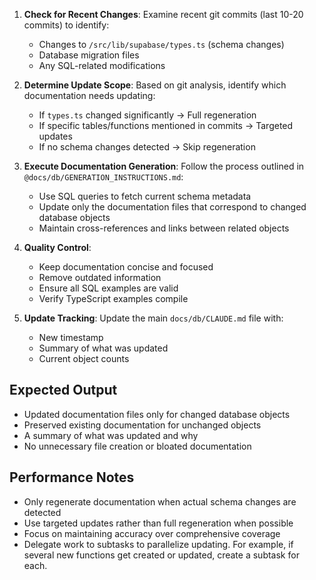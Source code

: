 1. **Check for Recent Changes**: Examine recent git commits (last 10-20 commits) to identify:
   - Changes to `/src/lib/supabase/types.ts` (schema changes)
   - Database migration files
   - Any SQL-related modifications

2. **Determine Update Scope**: Based on git analysis, identify which documentation needs updating:
   - If `types.ts` changed significantly → Full regeneration
   - If specific tables/functions mentioned in commits → Targeted updates
   - If no schema changes detected → Skip regeneration

3. **Execute Documentation Generation**: Follow the process outlined in `@docs/db/GENERATION_INSTRUCTIONS.md`:
   - Use SQL queries to fetch current schema metadata
   - Update only the documentation files that correspond to changed database objects
   - Maintain cross-references and links between related objects

4. **Quality Control**:
   - Keep documentation concise and focused
   - Remove outdated information
   - Ensure all SQL examples are valid
   - Verify TypeScript examples compile

5. **Update Tracking**: Update the main `docs/db/CLAUDE.md` file with:
   - New timestamp
   - Summary of what was updated
   - Current object counts

## Expected Output

- Updated documentation files only for changed database objects
- Preserved existing documentation for unchanged objects
- A summary of what was updated and why
- No unnecessary file creation or bloated documentation

## Performance Notes

- Only regenerate documentation when actual schema changes are detected
- Use targeted updates rather than full regeneration when possible
- Focus on maintaining accuracy over comprehensive coverage
- Delegate work to subtasks to parallelize updating. For example, if several new functions get created or updated, create a subtask for each.
